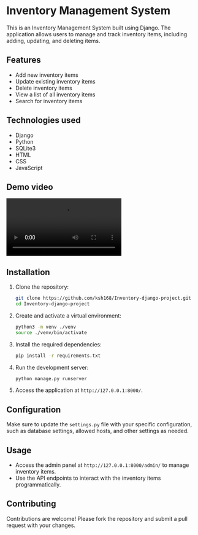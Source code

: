 # Inventory Management System

This is an Inventory Management System built using Django. The application allows users to manage and track inventory items, including adding, updating, and deleting items.

## Features

- Add new inventory items
- Update existing inventory items
- Delete inventory items
- View a list of all inventory items
- Search for inventory items

## Technologies used

- Django
- Python
- SQLite3
- HTML
- CSS
- JavaScript

## Demo video

<video src="inventorymanagement.mp4" controls></video>

## Installation

1. Clone the repository:

   ```bash
   git clone https://github.com/ksh168/Inventory-django-project.git
   cd Inventory-django-project
   ```

2. Create and activate a virtual environment:

   ```bash
   python3 -m venv ./venv
   source ./venv/bin/activate
   ```

3. Install the required dependencies:

   ```bash
   pip install -r requirements.txt
   ```

4. Run the development server:

   ```bash
   python manage.py runserver
   ```

5. Access the application at `http://127.0.0.1:8000/`.

## Configuration

Make sure to update the `settings.py` file with your specific configuration, such as database settings, allowed hosts, and other settings as needed.

## Usage

- Access the admin panel at `http://127.0.0.1:8000/admin/` to manage inventory items.
- Use the API endpoints to interact with the inventory items programmatically.

## Contributing

Contributions are welcome! Please fork the repository and submit a pull request with your changes.
